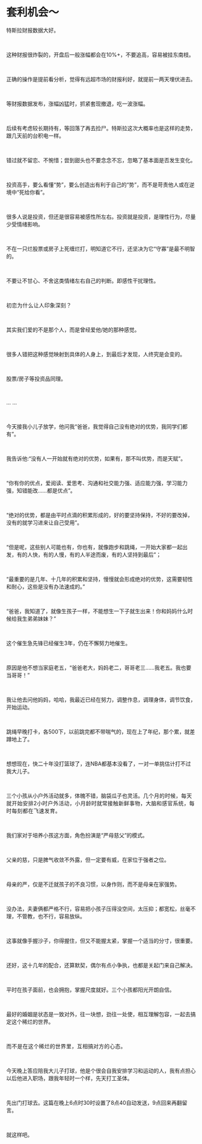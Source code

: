 # 套利机会～

<p style="visibility: visible;">特斯拉财报数据大好。</p><p style="visibility: visible;"><br style="visibility: visible;"></p><p style="visibility: visible;">这种财报很炸裂的，开盘后一般涨幅都会在10%+，不要追高，容易被挂东南枝。</p><p style="visibility: visible;"><br style="visibility: visible;"></p><p style="visibility: visible;">正确的操作是提前看分析，觉得有远超市场的财报利好，就提前一两天埋伏进去。</p><p style="visibility: visible;"><br style="visibility: visible;"></p><p style="visibility: visible;">等财报数据发布，涨幅凶猛时，抓紧套现撤退，吃一波涨幅。</p><p style="visibility: visible;"><br style="visibility: visible;"></p><p style="visibility: visible;">后续有考虑较长期持有，等回落了再去捡尸。特斯拉这次大概率也是这样的走势，跟几天前的台积电一样。</p><p style="visibility: visible;"><br style="visibility: visible;"></p><p style="visibility: visible;">错过就不留恋、不惋惜；尝到甜头也不要念念不忘，忽略了基本面是否发生变化。</p><p style="visibility: visible;"><br style="visibility: visible;"></p><p style="visibility: visible;">投资高手，要么看懂“势”，要么创造出有利于自己的“势”，而不是苛责他人或在逆境中“死给你看”。</p><p style="visibility: visible;"><br style="visibility: visible;"></p><p style="visibility: visible;">很多人说是投资，但还是很容易被感性所左右。投资就是投资，是理性行为，尽量少受情绪影响。</p><p style="visibility: visible;"><br style="visibility: visible;"></p><p style="visibility: visible;">不在一只烂股票或房子上死缠烂打，明知道它不行，还坚决为它“守寡”是最不明智的。</p><p style="visibility: visible;"><br style="visibility: visible;"></p><p style="visibility: visible;">不要让不甘心、不舍这类情绪左右自己的判断。即感性干扰理性。</p><p style="visibility: visible;"><br style="visibility: visible;"></p><p style="visibility: visible;"><span style="background-color: transparent; letter-spacing: 0.034em; caret-color: var(--weui-BRAND); visibility: visible;">初恋为什么让人印象深刻？</span></p><p style="visibility: visible;"><br style="visibility: visible;"></p><p style="visibility: visible;">其实我们爱的不是那个人，而是曾经爱他/她的那种感觉。</p><p style="visibility: visible;"><br style="visibility: visible;"></p><p style="visibility: visible;">很多人错把这种感觉映射到具体的人身上，到最后才发现，人终究是会变的。</p><p style="visibility: visible;"><br style="visibility: visible;"></p><p style="visibility: visible;">股票/房子等投资品同理。</p><p style="visibility: visible;"><br style="visibility: visible;"></p><p style="visibility: visible;">… …</p><p style="visibility: visible;"><br style="visibility: visible;"></p><p style="visibility: visible;">今天接我小儿子放学，他问我“爸爸，我觉得自己没有绝对的优势，我同学们都有”。</p><p style="visibility: visible;"><br style="visibility: visible;"></p><p style="visibility: visible;">我告诉他:“没有人一开始就有绝对的优势，如果有，那不叫优势，而是天赋”。</p><p style="visibility: visible;"><br style="visibility: visible;"></p><p style="visibility: visible;">“你有你的优点，爱阅读、爱思考、沟通和社交能力强、适应能力强，学习能力强，知错能改……都是优点”。</p><p style="visibility: visible;"><br style="visibility: visible;"></p><p style="visibility: visible;">“绝对的优势，都是由平时点滴的积累形成的，好的要坚持保持，不好的要改掉，没有的就学习进来让自己受用”。</p><p><br></p><p>“但是呢，这些别人可能也有，你也有，就像跑步和跳绳，一开始大家都一起出发，有的人快，有的人慢，有的人半途而废，有的人坚持到最后”；</p><p><br></p><p>“最重要的是几年、十几年的积累和坚持，慢慢就会形成绝对的优势，这需要韧性和耐心，这些是没有办法速成的。”</p><p><br></p><p>“爸爸，我知道了，就像生孩子一样，不能想生一下子就生出来！你和妈妈什么时候给我生弟弟妹妹？”</p><p><br></p><p>这个催生急先锋已经催生3年，仍在不懈努力地催生。</p><p><br></p><p>原因是他不想当家庭老五，“爸爸老大，妈妈老二，哥哥老三……我老五。我也要当哥哥！”</p><p><br></p><p>我让他去问他妈妈，哈哈，我最近已经在努力，调整作息，调理身体，调节饮食，开始运动。</p><p><br></p><p>跳绳早晚打卡，各500下，以前跳完都不带喘气的，现在上了年纪，那个累，就差蹲地上了。</p><p><br></p><p>想想现在，快二十年没打篮球了，连NBA都基本没看了，一对一单挑估计打不过我大儿子。</p><p><br></p><p>三个小孩从小户外活动就多，体魄不错，脑袋瓜子也灵活。<span style="font-size: var(--articleFontsize);letter-spacing: 0.034em;">几个月的时候，每天就开始安排2小时户外活动，小月龄时就常接触新鲜事物，大脑和感官系统，每时每刻都在飞速发育。&nbsp;</span></p><p><br></p><p>我们家对于培养小孩这方面，角色扮演是“严母慈父”的模式。</p><p><br></p><p>父亲的慈，只是脾气收敛不外露，但一定要有威，在家位于强者之位。</p><p><br></p><p>母亲的严，仅是不迁就孩子的不良习惯，以身作则，而不是母亲在家强势。</p><p><br></p><p>没办法，夫妻俩都严格不行，容易把小孩子压得没空间，太压抑；都宽松，丝毫不理，不管教，也不行，容易放纵。</p><p><br></p><p>这事就像手握沙子，你得握住，但又不能握太紧，掌握一个适当的分寸，很重要。</p><p><br></p><p>还好，这十几年的配合，还算默契，偶尔有点小争执，也都是关起门来自己解决。</p><p><br></p><p>平时在孩子面前，也会拥抱，掌握尺度就好。三个小孩都阳光开朗自信。</p><p><br></p><p>最好的婚姻是状态是一致对外，往一块想，劲往一处使，相互理解包容，一起去搞定这个稀烂的世界。</p><p><span style="background-color: transparent;letter-spacing: 0.034em;caret-color: var(--weui-BRAND);"><br></span></p><p><span style="background-color: transparent;letter-spacing: 0.034em;caret-color: var(--weui-BRAND);">而不是在这个稀烂的世界里，互相搞对方的心态。</span></p><p><span style="background-color: transparent;letter-spacing: 0.034em;caret-color: var(--weui-BRAND);"><br></span></p><p>今天晚上答应陪我大儿子打球，他是个很会自我安排学习和运动的人，我有点担心以后他进入职场，跟我年轻时一个样，先天打工圣体。</p><p><br></p><p>先出门打球去。这篇在晚上6点时30时设置了8点40自动发送，9点回来再翻留言。</p><p><br></p><p>就这样吧。</p><p style="display: none;"><mp-style-type data-value="10000"></mp-style-type></p>